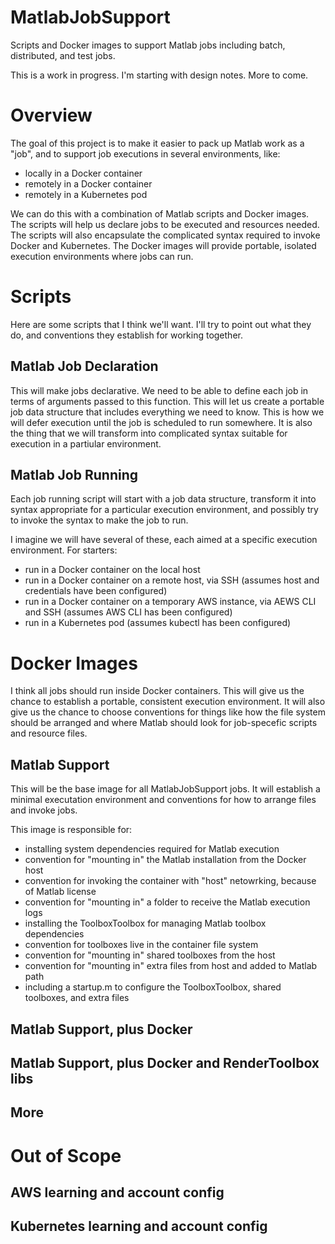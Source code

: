 # MatlabJobSupport
Scripts and Docker images to support Matlab jobs including batch, distributed, and test jobs.

This is a work in progress.  I'm starting with design notes.  More to come.

# Overview
The goal of this project is to make it easier to pack up Matlab work as a "job", and to support job executions in several environments, like:
 - locally in a Docker container
 - remotely in a Docker container
 - remotely in a Kubernetes pod
 
We can do this with a combination of Matlab scripts and Docker images.  The scripts will help us declare jobs to be executed and resources needed.  The scripts will also encapsulate the complicated syntax required to invoke Docker and Kubernetes.  The Docker images will provide portable, isolated execution environments where jobs can run.

# Scripts
Here are some scripts that I think we'll want.  I'll try to point out what they do, and conventions they establish for working together.

## Matlab Job Declaration
This will make jobs declarative.  We need to be able to define each job in terms of arguments passed to this function.  This will let us create a portable job data structure that includes everything we need to know.  This is how we will defer execution until the job is scheduled to run somewhere.  It is also the thing that we will transform into complicated syntax suitable for execution in a partiular environment.

## Matlab Job Running
Each job running script will start with a job data structure, transform it into syntax appropriate for a particular execution environment, and possibly try to invoke the syntax to make the job to run.

I imagine we will have several of these, each aimed at a specific execution environment.  For starters:
 - run in a Docker container on the local host
 - run in a Docker container on a remote host, via SSH (assumes host and credentials have been configured)
 - run in a Docker container on a temporary AWS instance, via AEWS CLI and SSH (assumes AWS CLI has been configured)
 - run in a Kubernetes pod (assumes kubectl has been configured)

# Docker Images
I think all jobs should run inside Docker containers.  This will give us the chance to establish a portable, consistent execution environment.  It will also give us the chance to choose conventions for things like how the file system should be arranged and where Matlab should look for job-specefic scripts and resource files.

## Matlab Support
This will be the base image for all MatlabJobSupport jobs.  It will establish a minimal executation environment and conventions for how to arrange files and invoke jobs.

This image is responsible for:
 - installing system dependencies required for Matlab execution
 - convention for "mounting in" the Matlab installation from the Docker host
 - convention for invoking the container with "host" netowrking, because of Matlab license
 - convention for "mounting in" a folder to receive the Matlab execution logs
 - installing the ToolboxToolbox for managing Matlab toolbox dependencies
 - convention for toolboxes live in the container file system
 - convention for "mounting in" shared toolboxes from the host
 - convention for "mounting in" extra files from host and added to Matlab path
 - including a startup.m to configure the ToolboxToolbox, shared toolboxes, and extra files

## Matlab Support, plus Docker

## Matlab Support, plus Docker and RenderToolbox libs

## More

# Out of Scope

## AWS learning and account config

## Kubernetes learning and account config
